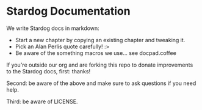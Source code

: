 Stardog Documentation
=====================

We write Stardog docs in markdown:

* Start a new chapter by copying an existing chapter and tweaking it.
* Pick an Alan Perlis quote carefully! :>
* Be aware of the <t>something</t> macros we use... see docpad.coffee 

If you're outside our org and are forking this repo to donate improvements to the Stardog docs,
first: thanks! 

Second: be aware of the above and make sure to ask questions if you need help.

Third: be aware of LICENSE.
